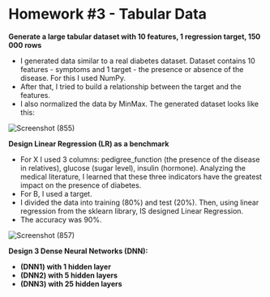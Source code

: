 # Homework #3 - Tabular Data

**Generate a large tabular dataset with 10 features, 1 regression target, 150 000 rows** 

 - I generated data similar to a real diabetes dataset. Dataset contains 10 features - symptoms and 1 target - the presence or absence of the disease. For this I used NumPy.
 - After that, I tried to build a relationship between the target and the features.
 - I also normalized the data by MinMax. The generated dataset looks like this:
 
![Screenshot (855)](https://user-images.githubusercontent.com/43314418/134784256-ba14c94f-0868-41a9-abe1-0a059d991582.png)

**Design Linear Regression (LR) as a benchmark**

- For X I used 3 columns: pedigree_function (the presence of the disease in relatives), glucose (sugar level), insulin (hormone). Analyzing the medical literature, I learned that these three indicators have the greatest impact on the presence of diabetes.
- For B, I used a target.
- I divided the data into training (80%) and test (20%). Then, using linear regression from the sklearn library, IS designed Linear Regression.
- The accuracy was 90%.

![Screenshot (857)](https://user-images.githubusercontent.com/43314418/134784571-57c13c95-b06f-48a2-b2c7-b36d6b014f56.png)

**Design 3 Dense Neural Networks (DNN):**
- **(DNN1) with 1 hidden layer**
- **(DNN2) with 5 hidden layers**
- **(DNN3) with 25 hidden layers**


